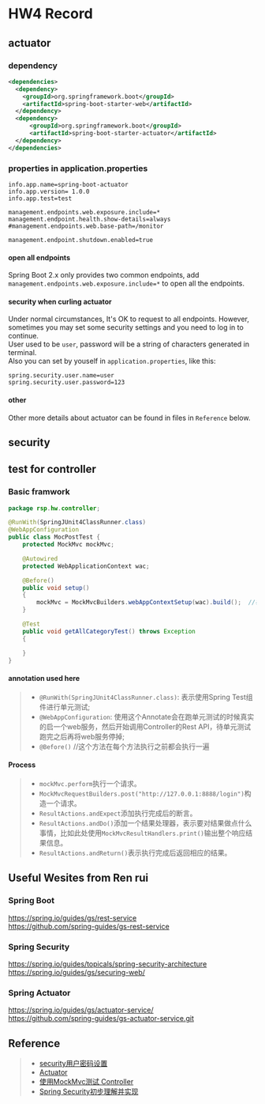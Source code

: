 # HW4 Record
## actuator
### dependency
```xml
<dependencies>
  <dependency>
    <groupId>org.springframework.boot</groupId>
    <artifactId>spring-boot-starter-web</artifactId>
  </dependency>
  <dependency>
      <groupId>org.springframework.boot</groupId>
      <artifactId>spring-boot-starter-actuator</artifactId>
  </dependency>
</dependencies>
```
### properties in application.properties
```properties
info.app.name=spring-boot-actuator
info.app.version= 1.0.0
info.app.test=test

management.endpoints.web.exposure.include=*
management.endpoint.health.show-details=always
#management.endpoints.web.base-path=/monitor

management.endpoint.shutdown.enabled=true
```
#### open all endpoints
Spring Boot 2.x only provides two common endpoints, add ```management.endpoints.web.exposure.include=*```
to open all the endpoints.
#### security when curling actuator
Under normal circumstances, It's OK to request to all endpoints. However, sometimes  you may set some security settings and you need to log in to continue.  
User used to be ```user```, password will be a string of characters generated in terminal.  
Also you can set by youself in ```application.properties```, like this:  
```
spring.security.user.name=user
spring.security.user.password=123
```
#### other
Other more details about actuator can be found in files in ```Reference``` below.

## security

## test for controller
### Basic framwork
```java
package rsp.hw.controller;

@RunWith(SpringJUnit4ClassRunner.class)   
@WebAppConfiguration  
public class MocPostTest {
    protected MockMvc mockMvc;

    @Autowired
    protected WebApplicationContext wac;

    @Before()
    public void setup()
    {
        mockMvc = MockMvcBuilders.webAppContextSetup(wac).build();  //初始化MockMvc对象
    }

    @Test
    public void getAllCategoryTest() throws Exception
    {

    }
}
```
#### annotation used here
> * ```@RunWith(SpringJUnit4ClassRunner.class)```: 表示使用Spring Test组件进行单元测试; 
> * ```@WebAppConfiguration```: 使用这个Annotate会在跑单元测试的时候真实的启一个web服务，然后开始调用Controller的Rest API，待单元测试跑完之后再将web服务停掉;
> * ```@Before()```  //这个方法在每个方法执行之前都会执行一遍

#### Process
> * ```mockMvc.perform```执行一个请求。
> * ```MockMvcRequestBuilders.post("http://127.0.0.1:8888/login")```构造一个请求。
> * ```ResultActions.andExpect```添加执行完成后的断言。
> * ```ResultActions.andDo()```添加一个结果处理器，表示要对结果做点什么事情，比如此处使用```MockMvcResultHandlers.print()```输出整个响应结果信息。
> * ```ResultActions.andReturn()```表示执行完成后返回相应的结果。

## Useful Wesites from Ren rui
### Spring Boot
https://spring.io/guides/gs/rest-service  
https://github.com/spring-guides/gs-rest-service
### Spring Security
https://spring.io/guides/topicals/spring-security-architecture  
https://spring.io/guides/gs/securing-web/
### Spring Actuator
https://spring.io/guides/gs/actuator-service/  
https://github.com/spring-guides/gs-actuator-service.git

## Reference
> * [security用户密码设置](https://blog.csdn.net/russle/article/details/82454921)
> * [Actuator](http://www.ityouknow.com/springboot/2018/02/06/spring-boot-actuator.html)
> * [使用MockMvc测试 Controller](https://blog.csdn.net/Adam_allen/article/details/79919921)
> * [Spring Security初步理解并实现](https://www.jianshu.com/p/e6655328b211)
